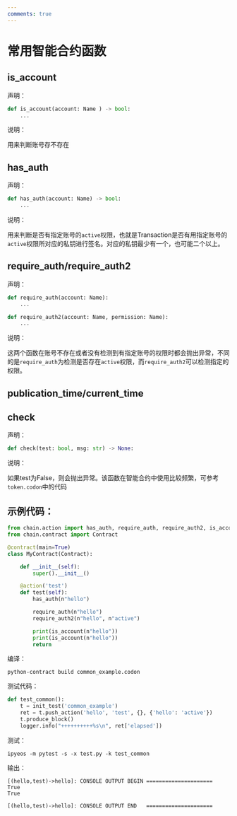 ```yaml
---
comments: true
---
```


# 常用智能合约函数

## is_account

声明：

```python
def is_account(account: Name ) -> bool:
    ...
```

说明：

用来判断账号存不存在

## has_auth

声明：

```python
def has_auth(account: Name) -> bool:
    ...
```

说明：

用来判断是否有指定账号的`active`权限，也就是Transaction是否有用指定账号的`active`权限所对应的私钥进行签名。对应的私钥最少有一个，也可能二个以上。

## require_auth/require_auth2

声明：

```python
def require_auth(account: Name):
    ...

def require_auth2(account: Name, permission: Name):
    ...
```

说明：

这两个函数在账号不存在或者没有检测到有指定账号的权限时都会抛出异常，不同的是`require_auth`为检测是否存在`active`权限，而`require_auth2`可以检测指定的权限。

## publication_time/current_time

## check

声明：

```python
def check(test: bool, msg: str) -> None:
```

说明：

如果test为False，则会抛出异常。该函数在智能合约中使用比较频繁，可参考`token.codon`中的代码


## 示例代码：

```python
from chain.action import has_auth, require_auth, require_auth2, is_account
from chain.contract import Contract

@contract(main=True)
class MyContract(Contract):

    def __init__(self):
        super().__init__()

    @action('test')
    def test(self):
        has_auth(n"hello")

        require_auth(n"hello")
        require_auth2(n"hello", n"active")

        print(is_account(n"hello"))
        print(is_account(n"hello"))
        return
```

编译：
```
python-contract build common_example.codon
```

测试代码：

```python
def test_common():
    t = init_test('common_example')
    ret = t.push_action('hello', 'test', {}, {'hello': 'active'})
    t.produce_block()
    logger.info("++++++++++%s\n", ret['elapsed'])
```

测试：

```
ipyeos -m pytest -s -x test.py -k test_common
```

输出：
```
[(hello,test)->hello]: CONSOLE OUTPUT BEGIN =====================
True
True

[(hello,test)->hello]: CONSOLE OUTPUT END   =====================
```
